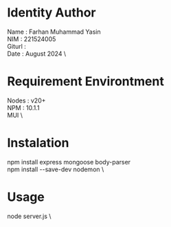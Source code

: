 # Identity Author
Name    : Farhan Muhammad Yasin \
NIM     : 221524005 \
Giturl  : \
Date    : August 2024 \

# Requirement Environtment
Nodes   : v20+ \
NPM     : 10.1.1 \
MUI \

# Instalation
npm install express mongoose body-parser \
npm install --save-dev nodemon \

# Usage
node server.js \